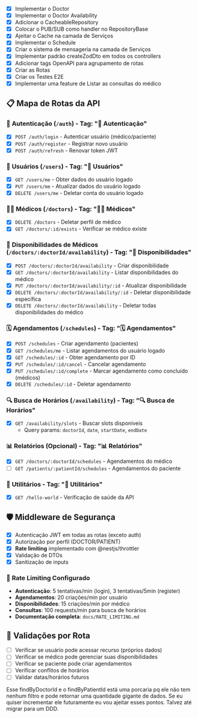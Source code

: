 - [x] Implementar o Doctor
- [x] Implementar o Doctor Availability
- [x] Adicionar o CacheableRepository
- [x] Colocar o PUB/SUB como handler no RepositoryBase
- [x] Ajeitar o Cache na camada de Serviços
- [x] Implementar o Schedule
- [x] Criar o sistema de mensageria na camada de Serviços
- [x] Implementar padrão createZodDto em todos os controllers
- [x] Adicionar tags OpenAPI para agrupamento de rotas
- [x] Criar as Rotas
- [x] Criar os Testes E2E
- [x] Implementar uma feature de Listar as consultas do médico

## 📋 Mapa de Rotas da API

### 🔐 **Autenticação** (`/auth`) - Tag: "🔐 Autenticação"
- [x] `POST /auth/login` - Autenticar usuário (médico/paciente)
- [x] `POST /auth/register` - Registrar novo usuário
- [x] `POST /auth/refresh` - Renovar token JWT

### 👥 **Usuários** (`/users`) - Tag: "👥 Usuários"
- [x] `GET /users/me` - Obter dados do usuário logado
- [x] `PUT /users/me` - Atualizar dados do usuário logado
- [x] `DELETE /users/me` - Deletar conta do usuário logado

### 👨‍⚕️ **Médicos** (`/doctors`) - Tag: "👨‍⚕️ Médicos"
- [x] `DELETE /doctors` - Deletar perfil de médico
- [x] `GET /doctors/:id/exists` - Verificar se médico existe

### 📅 **Disponibilidades de Médicos** (`/doctors/:doctorId/availability`) - Tag: "📅 Disponibilidades"
- [x] `POST /doctors/:doctorId/availability` - Criar disponibilidade
- [x] `GET /doctors/:doctorId/availability` - Listar disponibilidades do médico
- [x] `PUT /doctors/:doctorId/availability/:id` - Atualizar disponibilidade
- [x] `DELETE /doctors/:doctorId/availability/:id` - Deletar disponibilidade específica
- [x] `DELETE /doctors/:doctorId/availability` - Deletar todas disponibilidades do médico

### 🗓️ **Agendamentos** (`/schedules`) - Tag: "🗓️ Agendamentos"
- [x] `POST /schedules` - Criar agendamento (pacientes)
- [x] `GET /schedules/me` - Listar agendamentos do usuário logado
- [x] `GET /schedules/:id` - Obter agendamento por ID
- [x] `PUT /schedules/:id/cancel` - Cancelar agendamento
- [x] `PUT /schedules/:id/complete` - Marcar agendamento como concluído (médicos)
- [x] `DELETE /schedules/:id` - Deletar agendamento

### 🔍 **Busca de Horários** (`/availability`) - Tag: "🔍 Busca de Horários"
- [x] `GET /availability/slots` - Buscar slots disponíveis
  - Query params: `doctorId`, `date`, `startDate`, `endDate`

### 📊 **Relatórios** (Opcional) - Tag: "📊 Relatórios"
- [x] `GET /doctors/:doctorId/schedules` - Agendamentos do médico
- [ ] `GET /patients/:patientId/schedules` - Agendamentos do paciente

### 🔧 **Utilitários** - Tag: "🔧 Utilitários"
- [x] `GET /hello-world` - Verificação de saúde da API

## 🛡️ **Middleware de Segurança**
- [x] Autenticação JWT em todas as rotas (exceto auth)
- [x] Autorização por perfil (DOCTOR/PATIENT)
- [x] **Rate limiting** implementado com @nestjs/throttler
- [x] Validação de DTOs
- [x] Sanitização de inputs

### 🚨 **Rate Limiting Configurado**
- **Autenticação**: 5 tentativas/min (login), 3 tentativas/5min (register)
- **Agendamentos**: 20 criações/min por usuário
- **Disponibilidades**: 15 criações/min por médico
- **Consultas**: 100 requests/min para busca de horários
- **Documentação completa**: `docs/RATE_LIMITING.md`

## 📝 **Validações por Rota**
- [ ] Verificar se usuário pode acessar recurso (próprios dados)
- [ ] Verificar se médico pode gerenciar suas disponibilidades
- [ ] Verificar se paciente pode criar agendamentos
- [ ] Verificar conflitos de horários
- [ ] Validar datas/horários futuros

Esse findByDoctorId e o findByPatientId está uma porcaria pq ele não tem nenhum filtro e pode retornar uma quantidade gigante de dados. Se eu quiser incrementar ele futuramente eu vou ajeitar esses pontos. Talvez até migrar para um DDD.